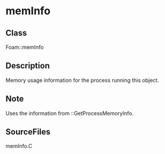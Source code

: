 # memInfo 
## Class
Foam::memInfo

## Description
Memory usage information for the process running this object.

## Note
Uses the information from ::GetProcessMemoryInfo.

## SourceFiles
memInfo.C

